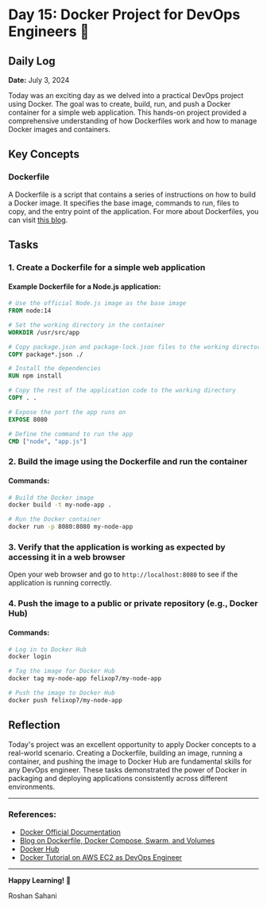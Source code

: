 # Day 15: Docker Project for DevOps Engineers 🚀

## Daily Log

**Date:** July 3, 2024

Today was an exciting day as we delved into a practical DevOps project using Docker. The goal was to create, build, run, and push a Docker container for a simple web application. This hands-on project provided a comprehensive understanding of how Dockerfiles work and how to manage Docker images and containers.

## Key Concepts

### Dockerfile

A Dockerfile is a script that contains a series of instructions on how to build a Docker image. It specifies the base image, commands to run, files to copy, and the entry point of the application. For more about Dockerfiles, you can visit [this blog](https://blogs.rishikeshops.in/dockerfile-docker-compose-swarm-and-volumes).

## Tasks

### 1. Create a Dockerfile for a simple web application

#### Example Dockerfile for a Node.js application:

```Dockerfile
# Use the official Node.js image as the base image
FROM node:14

# Set the working directory in the container
WORKDIR /usr/src/app

# Copy package.json and package-lock.json files to the working directory
COPY package*.json ./

# Install the dependencies
RUN npm install

# Copy the rest of the application code to the working directory
COPY . .

# Expose the port the app runs on
EXPOSE 8080

# Define the command to run the app
CMD ["node", "app.js"]
```

### 2. Build the image using the Dockerfile and run the container

#### Commands:

```bash
# Build the Docker image
docker build -t my-node-app .

# Run the Docker container
docker run -p 8080:8080 my-node-app
```

### 3. Verify that the application is working as expected by accessing it in a web browser

Open your web browser and go to `http://localhost:8080` to see if the application is running correctly.

### 4. Push the image to a public or private repository (e.g., Docker Hub)

#### Commands:

```bash
# Log in to Docker Hub
docker login

# Tag the image for Docker Hub
docker tag my-node-app felixop7/my-node-app

# Push the image to Docker Hub
docker push felixop7/my-node-app
```

## Reflection

Today's project was an excellent opportunity to apply Docker concepts to a real-world scenario. Creating a Dockerfile, building an image, running a container, and pushing the image to Docker Hub are fundamental skills for any DevOps engineer. These tasks demonstrated the power of Docker in packaging and deploying applications consistently across different environments.

---

### References:

- [Docker Official Documentation](https://docs.docker.com/)
- [Blog on Dockerfile, Docker Compose, Swarm, and Volumes](https://blogs.rishikeshops.in/dockerfile-docker-compose-swarm-and-volumes)
- [Docker Hub](https://hub.docker.com/)
- [Docker Tutorial on AWS EC2 as DevOps Engineer](https://www.youtube.com/watch?v=Tevxhn6Odc8)

---

**Happy Learning! 🚀**

Roshan Sahani
